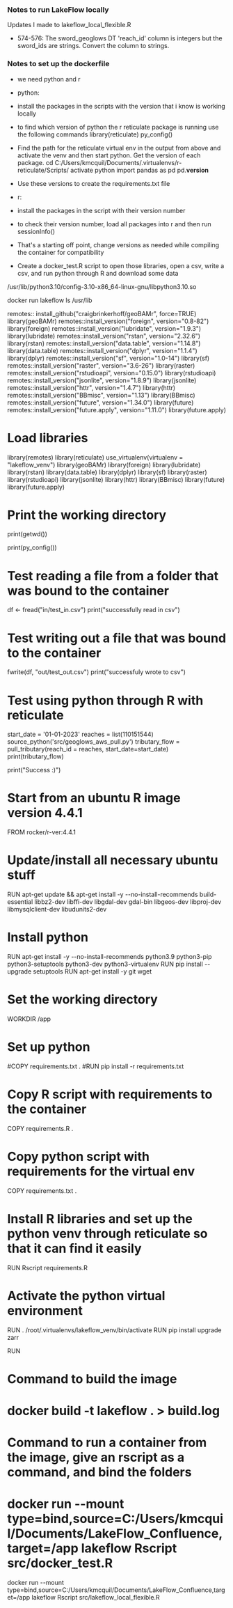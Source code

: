 ### Notes to run LakeFlow locally 

Updates I made to lakeflow_local_flexible.R
- 574-576: The sword_geoglows DT 'reach_id' column is integers but the sword_ids are strings. Convert the column to strings. 


### Notes to set up the dockerfile 
- we need python and r 

- python: 
- install the packages in the scripts with the version that i know is working locally
- to find which version of python the r reticulate package is running use the following commands 
library(reticulate)
py_config()
- Find the path for the reticulate virtual env in the output from above and activate the venv and then start python. Get the version of each package.
cd   C:/Users/kmcquil/Documents/.virtualenvs/r-reticulate/Scripts/
activate 
python 
import pandas as pd
pd.__version__
- Use these versions to create the requirements.txt file

- r: 
- install the packages in the script with their version number
- to check their version number, load all packages into r and then run sessionInfo()


- That's a starting off point, change versions as needed while compiling the container for compatibility 

- Create a docker_test.R script to open those libraries, open a csv, write a csv, and run python through R and download some data


/usr/lib/python3.10/config-3.10-x86_64-linux-gnu/libpython3.10.so


docker run lakeflow ls /usr/lib


remotes:: install_github("craigbrinkerhoff/geoBAMr", force=TRUE) 
library(geoBAMr)
remotes::install_version("foreign", version="0.8-82")
library(foreign)
remotes::install_version("lubridate", version="1.9.3")
library(lubridate)
remotes::install_version("rstan", version="2.32.6")
library(rstan)
remotes::install_version("data.table", version="1.14.8")
library(data.table)
remotes::install_version("dplyr", version="1.1.4")
library(dplyr)
remotes::install_version("sf", version="1.0-14")
library(sf)
remotes::install_version("raster", version="3.6-26")
library(raster)
remotes::install_version("rstudioapi", version="0.15.0")
library(rstudioapi)
remotes::install_version("jsonlite", version="1.8.9")
library(jsonlite)
remotes::install_version("httr", version="1.4.7")
library(httr)
remotes::install_version("BBmisc", version="1.13")
library(BBmisc)
remotes::install_version("future", version="1.34.0")
library(future)
remotes::install_version("future.apply", version="1.11.0")
library(future.apply)




# Load libraries
library(remotes)
library(reticulate)
use_virtualenv(virtualenv = "lakeflow_venv")
library(geoBAMr)
library(foreign)
library(lubridate)
library(rstan)
library(data.table)
library(dplyr)
library(sf)
library(raster)
library(rstudioapi)
library(jsonlite)
library(httr)
library(BBmisc)
library(future)
library(future.apply)

# Print the working directory
print(getwd())

print(py_config())

# Test reading a file from a folder that was bound to the container
df <- fread("in/test_in.csv")
print("successfully read in csv")

# Test writing out a file that was bound to the container
fwrite(df, "out/test_out.csv")
print("successfuly wrote to csv")

# Test using python through R with reticulate 
start_date = '01-01-2023'
reaches = list(110151544)
source_python('src/geoglows_aws_pull.py')
tributary_flow = pull_tributary(reach_id = reaches, start_date=start_date)
print(tributary_flow)

print("Success :)")



























# Start from an ubuntu R image version 4.4.1
FROM rocker/r-ver:4.4.1

# Update/install all necessary ubuntu stuff
RUN apt-get update && apt-get install -y --no-install-recommends build-essential libbz2-dev libffi-dev libgdal-dev gdal-bin libgeos-dev libproj-dev libmysqlclient-dev libudunits2-dev

# Install python 
RUN apt-get install -y --no-install-recommends python3.9 python3-pip python3-setuptools python3-dev python3-virtualenv 
RUN pip install --upgrade setuptools
RUN apt-get install -y git wget

# Set the working directory
WORKDIR /app

# Set up python 
#COPY requirements.txt .
#RUN pip install -r requirements.txt

# Copy R script with requirements to the container 
COPY requirements.R .
# Copy python script with requirements for the virtual env
COPY requirements.txt .
# Install R libraries and set up the python venv through reticulate so that it can find it easily
RUN Rscript requirements.R

# Activate the python virtual environment
RUN . /root/.virtualenvs/lakeflow_venv/bin/activate
RUN pip install upgrade zarr

RUN 

# Command to build the image
# docker build -t lakeflow . > build.log

# Command to run a container from the image, give an rscript as a command, and bind the folders 
# docker run --mount type=bind,source=C:/Users/kmcquil/Documents/LakeFlow_Confluence,target=/app lakeflow Rscript src/docker_test.R

docker run --mount type=bind,source=C:/Users/kmcquil/Documents/LakeFlow_Confluence,target=/app lakeflow Rscript src/lakeflow_local_flexible.R